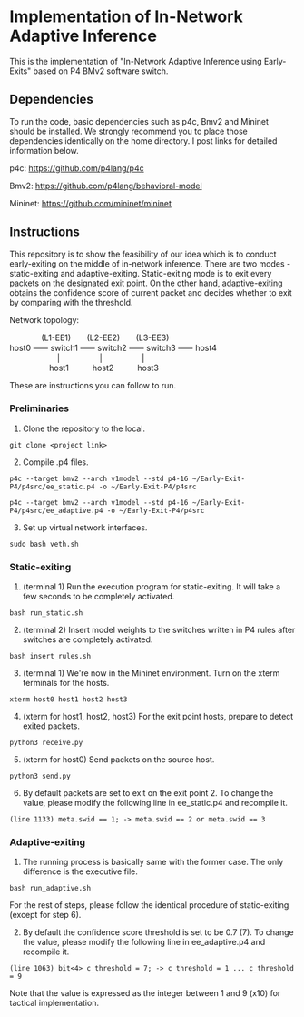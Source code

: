 # Implementation of In-Network Adaptive Inference 

This is the implementation of "In-Network Adaptive Inference using Early-Exits" based on P4 BMv2 software switch. 

## Dependencies

To run the code, basic dependencies such as p4c, Bmv2 and Mininet should be installed. We strongly recommend you to place those dependencies identically on the home directory. I post links for detailed information below.

p4c: https://github.com/p4lang/p4c

Bmv2: https://github.com/p4lang/behavioral-model

Mininet: https://github.com/mininet/mininet

## Instructions

This repository is to show the feasibility of our idea which is to conduct early-exiting on the middle of in-network inference. There are two modes - static-exiting and adaptive-exiting. Static-exiting mode is to exit every packets on the designated exit point. On the other hand, adaptive-exiting obtains the confidence score of current packet and decides whether to exit by comparing with the threshold.

Network topology:

    (L1-EE1)  (L2-EE2)  (L3-EE3) <br/>
host0 ⸺ switch1 ⸺ switch2 ⸺ switch3 ⸺ host4 <br/>
      |     |     | <br/>
     host1   host2   host3

These are instructions you can follow to run.

### Preliminaries

1. Clone the repository to the local.
```
git clone <project link>
```

2. Compile .p4 files.
```
p4c --target bmv2 --arch v1model --std p4-16 ~/Early-Exit-P4/p4src/ee_static.p4 -o ~/Early-Exit-P4/p4src
```
```
p4c --target bmv2 --arch v1model --std p4-16 ~/Early-Exit-P4/p4src/ee_adaptive.p4 -o ~/Early-Exit-P4/p4src
```

3. Set up virtual network interfaces.
```
sudo bash veth.sh
```

### Static-exiting

1. (terminal 1) Run the execution program for static-exiting. It will take a few seconds to be completely activated.
```
bash run_static.sh
```

2. (terminal 2) Insert model weights to the switches written in P4 rules after switches are completely activated. 
```
bash insert_rules.sh
```

3. (terminal 1) We're now in the Mininet environment. Turn on the xterm terminals for the hosts.
```
xterm host0 host1 host2 host3
```

4. (xterm for host1, host2, host3) For the exit point hosts, prepare to detect exited packets. 
```
python3 receive.py
```

5. (xterm for host0) Send packets on the source host. 
```
python3 send.py
```

6. By default packets are set to exit on the exit point 2. To change the value, please modify the following line in ee_static.p4 and recompile it.
```
(line 1133) meta.swid == 1; -> meta.swid == 2 or meta.swid == 3
```

### Adaptive-exiting

1. The running process is basically same with the former case. The only difference is the executive file.
```
bash run_adaptive.sh
```
  For the rest of steps, please follow the identical procedure of static-exiting (except for step 6).

2. By default the confidence score threshold is set to be 0.7 (7). To change the value, please modify the following line in ee_adaptive.p4 and recompile it.
```
(line 1063) bit<4> c_threshold = 7; -> c_threshold = 1 ... c_threshold = 9
```
  Note that the value is expressed as the integer between 1 and 9 (x10) for tactical implementation.
